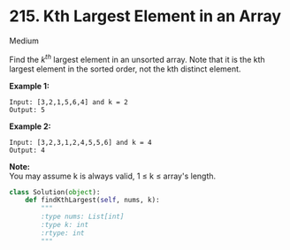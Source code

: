 # 215. Kth Largest Element in an Array
Medium

Find the $k^{th}$ largest element in an unsorted array. 
Note that it is the kth largest element in the sorted order, not the kth distinct element.

**Example 1:** <br>
```
Input: [3,2,1,5,6,4] and k = 2
Output: 5
```

**Example 2:** <br>
```
Input: [3,2,3,1,2,4,5,5,6] and k = 4
Output: 4
```
**Note:**<br> 
You may assume k is always valid, 1 ≤ k ≤ array's length.

```python
class Solution(object):
    def findKthLargest(self, nums, k):
        """
        :type nums: List[int]
        :type k: int
        :rtype: int
        """
```